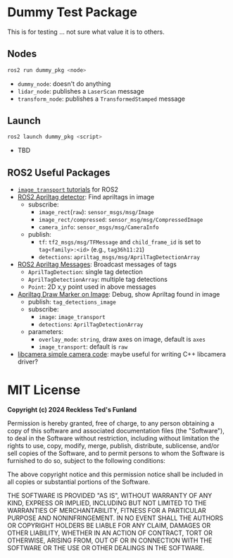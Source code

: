 # Dummy Test Package

This is for testing ... not sure what value it is to others.

## Nodes

```bash
ros2 run dummy_pkg <node>
```

- `dummy_node`: doesn't do anything
- `lidar_node`: publishes a `LaserScan` message
- `transform_node`: publishes a `TransformedStamped` message

## Launch

```bash
ros2 launch dummy_pkg <script>
```

- TBD

## ROS2 Useful Packages

- [`image_transport` tutorials](https://github.com/ros-perception/image_transport_tutorials/tree/main) for ROS2
- [ROS2 Apriltag detector](https://github.com/christianrauch/apriltag_ros/tree/master): Find apriltags in image
  - subscribe:
    - `image_rect`(`raw`): `sensor_msgs/msg/Image`
    - `image_rect/compressed`: `sensor_msg/msg/CompressedImage`
    - `camera_info`: `sensor_msgs/msg/CameraInfo`
  - publish:
    - `tf`: `tf2_msgs/msg/TFMessage` and `child_frame_id` is set to `tag<family>:<id>` (e.g., `tag36h11:21`)
    - `detections`: `apriltag_msgs/msg/AprilTagDetectionArray`
- [ROS2 Apriltag Messages](https://github.com/christianrauch/apriltag_msgs/tree/master): Broadcast messages of tags
  - `AprilTagDetection`: single tag detection
  - `AprilTagDetectionArray`: multiple tag detections
  - `Point`: 2D x,y point used in above messages
- [Apriltag Draw Marker on Image](https://github.com/christianrauch/apriltag_viz/tree/master): Debug, show Apriltag found in image
  - publish: `tag_detections_image`
  - subscribe:
    - `image`: `image_transport`
    - `detections`: `AprilTagDetectionArray`
  - parameters:
    - `overlay_mode`: `string`, draw axes on image, default is `axes`
    - `image_transport`: default is `raw`
- [libcamera simple camera code](https://github.com/christianrauch/simple-cam/tree/master): maybe useful for writing C++ libcamera driver?

# MIT License

**Copyright (c) 2024 Reckless Ted's Funland**

Permission is hereby granted, free of charge, to any person obtaining a copy
of this software and associated documentation files (the "Software"), to deal
in the Software without restriction, including without limitation the rights
to use, copy, modify, merge, publish, distribute, sublicense, and/or sell
copies of the Software, and to permit persons to whom the Software is
furnished to do so, subject to the following conditions:

The above copyright notice and this permission notice shall be included in
all copies or substantial portions of the Software.

THE SOFTWARE IS PROVIDED "AS IS", WITHOUT WARRANTY OF ANY KIND, EXPRESS OR
IMPLIED, INCLUDING BUT NOT LIMITED TO THE WARRANTIES OF MERCHANTABILITY,
FITNESS FOR A PARTICULAR PURPOSE AND NONINFRINGEMENT. IN NO EVENT SHALL
THE AUTHORS OR COPYRIGHT HOLDERS BE LIABLE FOR ANY CLAIM, DAMAGES OR OTHER
LIABILITY, WHETHER IN AN ACTION OF CONTRACT, TORT OR OTHERWISE, ARISING FROM,
OUT OF OR IN CONNECTION WITH THE SOFTWARE OR THE USE OR OTHER DEALINGS IN
THE SOFTWARE.
